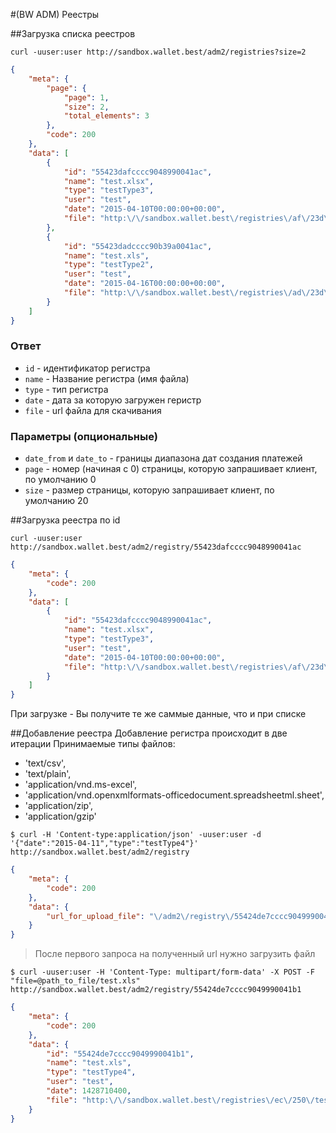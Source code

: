 #(BW ADM) Реестры

##Загрузка списка реестров
```shell
curl -uuser:user http://sandbox.wallet.best/adm2/registries?size=2
```

```json
{
    "meta": {
        "page": {
            "page": 1,
            "size": 2,
            "total_elements": 3
        },
        "code": 200
    },
    "data": [
        {
            "id": "55423dafcccc9048990041ac",
            "name": "test.xlsx",
            "type": "testType3",
            "user": "test",
            "date": "2015-04-10T00:00:00+00:00",
            "file": "http:\/\/sandbox.wallet.best\/registries\/af\/23d\/test.xlsx"
        },
        {
            "id": "55423dadcccc90b39a0041ac",
            "name": "test.xls",
            "type": "testType2",
            "user": "test",
            "date": "2015-04-16T00:00:00+00:00",
            "file": "http:\/\/sandbox.wallet.best\/registries\/ad\/23d\/test.xls"
        }
    ]
}
```
### Ответ
* `id` - идентификатор регистра
* `name` - Название регистра (имя файла)
* `type` - тип регистра
* `date` - дата за которую загружен геристр
* `file` - url файла для скачивания


### Параметры (опциональные)
* `date_from` и `date_to` - границы диапазона дат создания платежей
* `page` - номер (начиная с 0) страницы, которую запрашивает клиент, по умолчанию 0
* `size` - размер страницы, которую запрашивает клиент, по умолчанию 20


##Загрузка реестра по id

```shell
curl -uuser:user http://sandbox.wallet.best/adm2/registry/55423dafcccc9048990041ac
```

```json
{
    "meta": {
        "code": 200
    },
    "data": [
        {
            "id": "55423dafcccc9048990041ac",
            "name": "test.xlsx",
            "type": "testType3",
            "user": "test",
            "date": "2015-04-10T00:00:00+00:00",
            "file": "http:\/\/sandbox.wallet.best\/registries\/af\/23d\/test.xlsx"
        }
    ]
}
```

При загрузке - Вы получите те же саммые данные, что и при списке

##Добавление реестра
Добавление регистра происходит в две итерации
Принимаемые типы файлов:

* 'text/csv',
* 'text/plain',
* 'application/vnd.ms-excel',
* 'application/vnd.openxmlformats-officedocument.spreadsheetml.sheet',
* 'application/zip',
* 'application/gzip'

```shell
$ curl -H 'Content-type:application/json' -uuser:user -d '{"date":"2015-04-11","type":"testType4"}' http://sandbox.wallet.best/adm2/registry
```

```json
{
    "meta": {
        "code": 200
    },
    "data": {
        "url_for_upload_file": "\/adm2\/registry\/55424de7cccc9049990041b1"
    }
}
```

> После первого запроса на полученный url нужно загрузить файл

```shell
$ curl -uuser:user -H 'Content-Type: multipart/form-data' -X POST -F "file=@path_to_file/test.xls" http://sandbox.wallet.best/adm2/registry/55424de7cccc9049990041b1
```

```json
{
    "meta": {
        "code": 200
    },
    "data": {
        "id": "55424de7cccc9049990041b1",
        "name": "test.xls",
        "type": "testType4",
        "user": "test",
        "date": 1428710400,
        "file": "http:\/\/sandbox.wallet.best\/registries\/ec\/250\/test.xls"
    }
}
```
